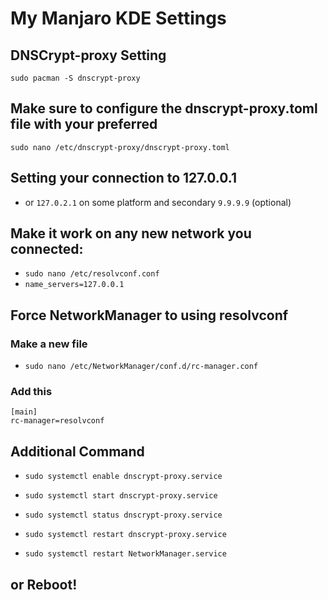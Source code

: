 # My Manjaro KDE Settings

## DNSCrypt-proxy Setting

`sudo pacman -S dnscrypt-proxy`

## Make sure to configure the dnscrypt-proxy.toml file with your preferred
`sudo nano /etc/dnscrypt-proxy/dnscrypt-proxy.toml`

## Setting your connection to 127.0.0.1
* or `127.0.2.1` on some platform and secondary `9.9.9.9` (optional)

## Make it work on any new network you connected:

* `sudo nano /etc/resolvconf.conf`
* `name_servers=127.0.0.1`

## Force NetworkManager to using resolvconf
### Make a new file
* `sudo nano /etc/NetworkManager/conf.d/rc-manager.conf`

### Add this
```
[main]
rc-manager=resolvconf
```

## Additional Command
* `sudo systemctl enable dnscrypt-proxy.service`

* `sudo systemctl start dnscrypt-proxy.service`

* `sudo systemctl status dnscrypt-proxy.service`

* `sudo systemctl restart dnscrypt-proxy.service`

* `sudo systemctl restart NetworkManager.service`

## or Reboot!
